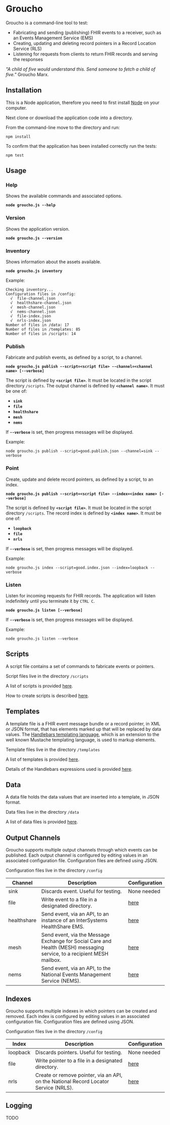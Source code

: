 # Groucho
Groucho is a command-line tool to test:
* Fabricating and sending (publishing) FHIR events to a receiver, such as an Events Management Service (EMS)
* Creating, updating and deleting record pointers in a Record Location Service (RLS)
* Listening for requests from clients to return FHIR records and serving the responses

*"A child of five would understand this. Send someone to fetch a child of five."* Groucho Marx.

## Installation
This is a Node application, therefore you need to first install [Node](https://nodejs.org/en/) on your computer.

Next clone or download the application code into a directory.

From the command-line move to the directory and run:

`npm install`

To confirm that the application has been installed correctly run the tests:

`npm test`

## Usage
### Help
Shows the available commands and associated options.

**`node groucho.js --help`**

### Version
Shows the application version.

**`node groucho.js --version`**

### Inventory
Shows information about the assets available.

**`node groucho.js inventory`**

Example:
```
Checking inventory...
Configuration files in /config:
  √  file-channel.json
  √  healthshare-channel.json
  √  mesh-channel.json
  √  nems-channel.json
  √  file-index.json
  √  nrls-index.json
Number of files in /data: 17
Number of files in /templates: 85
Number of files in /scripts: 14
```
### Publish
Fabricate and publish events, as defined by a script, to a channel.

**`node groucho.js publish --script=<script file> --channel=<channel name> [--verbose]`**

The script is defined by **`<script file>`**. It must be located in the script directory `/scripts`. The output channel is
defined by **`<channel name>`**. It must be one of:
+ **`sink`**
+ **`file`**
+ **`healthshare`**
+ **`mesh`**
+ **`nems`**

If **`--verbose`** is set, then progress messages will be displayed.

Example:

`node groucho.js publish --script=good.publish.json --channel=sink --verbose`

### Point
Create, update and delete record pointers, as defined by a script, to an index.

**`node groucho.js publish --script=<script file> --index=<index name> [--verbose]`**

The script is defined by **`<script file>`**. It must be located in the script directory `/scripts`. The record index is
defined by **`<index name>`**. It must be one of:
+ **`loopback`**
+ **`file`**
+ **`nrls`**

If **`--verbose`** is set, then progress messages will be displayed.

Example:

`node groucho.js index --script=good.index.json --index=loopback --verbose`

### Listen
Listen for incoming requests for FHIR records. The application will listen indefinitely until you terminate it by `CTRL C`.

**`node groucho.js listen [--verbose]`**

If **`--verbose`** is set, then progress messages will be displayed.

Example:

`node groucho.js listen --verbose`

## Scripts
A script file contains a set of commands to fabricate events or pointers.

Script files live in the directory `/scripts`

A list of scripts is provided [here](docs/SCRIPTS.md).

How to create scripts is described [here](docs/CREATE-SCRIPTS.md).

## Templates
A template file is a FHIR event message bundle or a record pointer, in XML or JSON format, that has elements marked up that will be replaced by data values. The [Handlebars templating language](http://handlebarsjs.com/), which is an extension to the well known Mustache templating language, is used to markup elements.

Template files live in the directory `/templates`

A list of templates is provided [here](docs/TEMPLATES.md).

Details of the Handlebars expressions used is provided [here](docs/HANDLEBARS.md).

## Data
A data file holds the data values that are inserted into a template, in JSON format.

Data files live in the directory `/data`

A list of data files is provided [here](docs/DATA.md).

## Output Channels
Groucho supports multiple output channels through which events can be published. Each output channel is configured by editing values in an associated configuration file. Configuration files are defined using JSON.

Configuration files live in the directory `/config`

| Channel | Description | Configuration |
|---------|-------------| --------------|
| sink | Discards event. Useful for testing. | None needed |
| file | Write event to a file in a designated directory. | [here](docs/FILE-CHANNEL.md) |
| healthshare | Send event, via an API, to an instance of an InterSystems HealthShare EMS. | [here](docs/HEALTHSHARE-CHANNEL.md) |
| mesh | Send event, via the Message Exchange for Social Care and Health (MESH) messaging service, to a recipient MESH mailbox. | [here](docs/MESH-CHANNEL.md) |
| nems | Send event, via an API, to the National Events Management Service (NEMS). | [here](docs/NEMS-CHANNEL.md) |

## Indexes
Groucho supports multiple indexes in which pointers can be created and removed. Each index is configured by editing values in an associated configuration file. Configuration files are defined using JSON.

Configuration files live in the directory `/config`

| Index | Description | Configuration |
|---------|-------------| --------------|
| loopback | Discards pointers. Useful for testing. | None needed |
| file | Write pointer to a file in a designated directory. | [here](docs/FILE-INDEX.md) |
| nrls | Create or remove pointer, via an API, on the National Record Locator Service (NRLS). | [here](docs/NRLS-INDEX.md) |

## Logging
TODO
